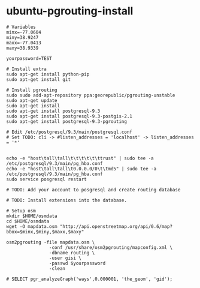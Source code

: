 ubuntu-pgrouting-install
========================

    # Variables
    minx=-77.0604
    miny=38.9247
    maxx=-77.0413
    maxy=38.9339
    
    yourpassword=TEST
    
    # Install extra
    sudo apt-get install python-pip
    sudo apt-get install git
    
    # Install pgrouting
    sudo sudo add-apt-repository ppa:georepublic/pgrouting-unstable
    sudo apt-get update
    sudo apt-get install
    sudo apt-get install postgresql-9.3
    sudo apt-get install postgresql-9.3-postgis-2.1
    sudo apt-get install postgresql-9.3-pgrouting

    # Edit /etc/postgresql/9.3/main/postgresql.conf
    # Set TODO: cli -> #listen_addresses = 'localhost' -> listen_addresses = '*'
    

    echo -e "host\tall\tall\t\t\t\t\t\ttrust" | sudo tee -a /etc/postgresql/9.3/main/pg_hba.conf
    echo -e "host\tall\tall\t0.0.0.0/0\t\tmd5" | sudo tee -a /etc/postgresql/9.3/main/pg_hba.conf
    sudo service posgresql restart

    # TODO: Add your account to posgresql and create routing database
    
    # TODO: Install extensions into the database.

    # Setup osm
    mkdir $HOME/osmdata
    cd $HOME/osmdata
    wget -O mapdata.osm "http://api.openstreetmap.org/api/0.6/map?bbox=$minx,$miny,$maxx,$maxy"
    
    osm2pgrouting -file mapdata.osm \
                    -conf /usr/share/osm2pgrouting/mapconfig.xml \
                    -dbname routing \
                    -user gisi \
                    -passwd $yourpassword
                    -clean
                    
    # SELECT pgr_analyzeGraph('ways',0.000001, 'the_geom', 'gid');
    
